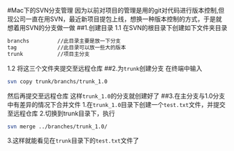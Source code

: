 #Mac下的SVN分支管理
因为以前对项目的管理是用的git对代码进行版本控制,但现公司一直在用SVN，最近新项目提包上线，想换一种版本控制的方式，于是就想着用SVN的分支做一做
##1.创建目录
1.1	在SVN的根目录下创建如下文件夹目录
```bash
branchs 		//此目录主要是放一下分支
tag				//此目录可以放一些大的版本
trunk			//项目主分支
```
1.2	将这三个文件夹提交至远程仓库
##2.为`trunk`创建分支
在终端中输入
```bash
svn copy trunk/branchs/trunk_1.0
```
然后再提交至远程仓库
这样`trunk_1.0`的分支就创建好了
##3.在主分支与1.0分支中有差异的情况下合并文件
1.在`trunk_1.0`目录下创建一个`test.txt`文件，并提交至远程仓库
2.切换到trunk目录下，执行
```bash
svn merge ../branches/trunk_1.0/
```
3.这样就能看见在`trunk`目录下的`test.txt`文件了

